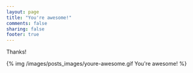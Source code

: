 ```yaml
---
layout: page
title: "You're awesome!"
comments: false
sharing: false
footer: true
---
```


Thanks!

{% img /images/posts_images/youre-awesome.gif You're awesome! %}
